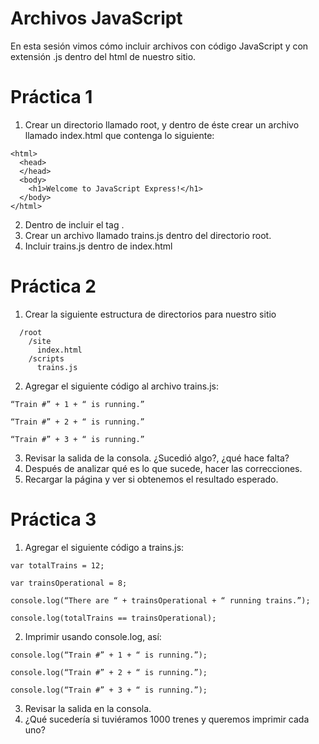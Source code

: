 Archivos JavaScript
====

En esta sesión vimos cómo incluir archivos con código JavaScript y con extensión .js dentro del html de nuestro sitio.

Práctica 1
==

1. Crear un directorio llamado root, y dentro de éste crear un archivo llamado index.html que contenga lo siguiente:

```
<html>
  <head>
  </head>
  <body>
    <h1>Welcome to JavaScript Express!</h1>
  </body>
</html>
```

2. Dentro de <head></head> incluir el tag <script></script>.
3. Crear un archivo llamado trains.js dentro del directorio root.
4. Incluir trains.js dentro de index.html

Práctica 2
==

1. Crear la siguiente estructura de directorios para nuestro sitio

```
  /root
    /site
      index.html
    /scripts
      trains.js
```

2. Agregar el siguiente código al archivo trains.js:

```
“Train #” + 1 + “ is running.”

“Train #” + 2 + “ is running.”

“Train #” + 3 + “ is running.”
```

3. Revisar la salida de la consola. ¿Sucedió algo?, ¿qué hace falta?
4. Después de analizar qué es lo que sucede, hacer las correcciones.
5. Recargar la página y ver si obtenemos el resultado esperado.

Práctica 3
==

1. Agregar el siguiente código a trains.js:

```
var totalTrains = 12;

var trainsOperational = 8;

console.log(“There are “ + trainsOperational + “ running trains.”);

console.log(totalTrains == trainsOperational);

```

2. Imprimir usando console.log, así:

```
console.log(“Train #” + 1 + “ is running.”);

console.log(“Train #” + 2 + “ is running.”);

console.log(“Train #” + 3 + “ is running.”);

```

3. Revisar la salida en la consola.
4. ¿Qué sucedería si tuviéramos 1000 trenes y queremos imprimir cada uno?
